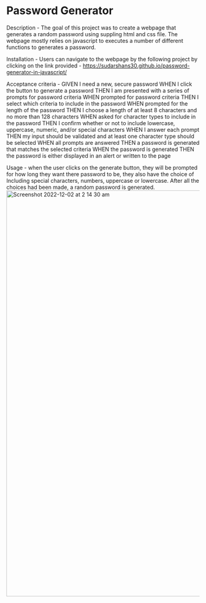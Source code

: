 # Password Generator 

Description - The goal of this project was to create a webpage that generates a random password using suppling html and css file. The webpage mostly relies on javascript to executes a number of different functions to generates a password.

Installation - Users can navigate to the webpage by the following project by clicking on the link provided -
https://sudarshans30.github.io/password-generator-in-javascript/

Acceptance criteria -
GIVEN I need a new, secure password
WHEN I click the button to generate a password
THEN I am presented with a series of prompts for password criteria
WHEN prompted for password criteria
THEN I select which criteria to include in the password
WHEN prompted for the length of the password
THEN I choose a length of at least 8 characters and no more than 128 characters
WHEN asked for character types to include in the password
THEN I confirm whether or not to include lowercase, uppercase, numeric, and/or special characters
WHEN I answer each prompt
THEN my input should be validated and at least one character type should be selected
WHEN all prompts are answered
THEN a password is generated that matches the selected criteria
WHEN the password is generated
THEN the password is either displayed in an alert or written to the page


Usage - when the user clicks on the generate button, they will be prompted for how long they want there password to be, they also have the choice of Including special characters, numbers, uppercase or lowercase. After all the choices had been made, a random password is generated.<img width="1059" alt="Screenshot 2022-12-02 at 2 14 30 am" src="https://user-images.githubusercontent.com/117637113/205089504-6b9ffb7c-bdab-4cbc-8e7a-613d0bede364.png">


